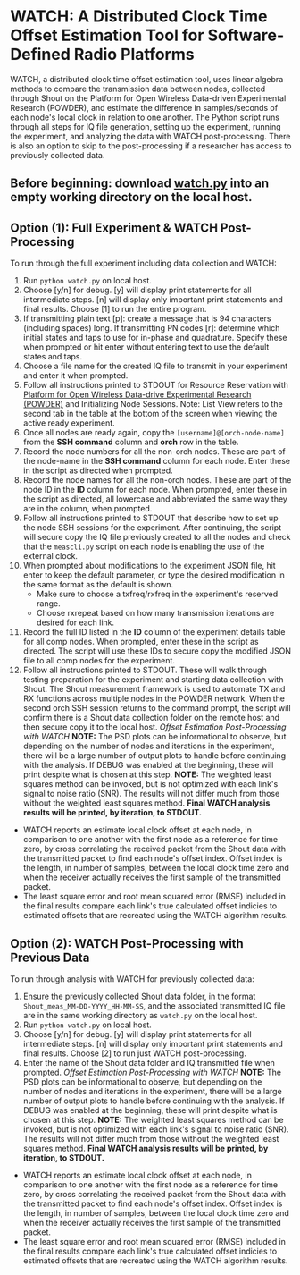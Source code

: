 # WATCH: A Distributed Clock Time Offset Estimation Tool for Software-Defined Radio Platforms

WATCH, a distributed clock time offset estimation tool, uses linear algebra methods to compare the transmission data between nodes, collected through Shout on the Platform for Open Wireless Data-driven Experimental Research (POWDER), and estimate the difference in samples/seconds of each node's local clock in relation to one another. The Python script runs through all steps for IQ file generation, setting up the experiment, running the experiment, and analyzing the data with WATCH post-processing. There is also an option to skip to the post-processing if a researcher has access to previously collected data.

## Before beginning: download [watch.py]() into an empty working directory on the local host.

## Option (1): Full Experiment & WATCH Post-Processing
To run through the full experiment including data collection and WATCH:
1. Run `python watch.py` on local host.
2. Choose [y/n] for debug. [y] will display print statements for all intermediate steps. [n] will display only important print statements and final results. Choose [1] to run the entire program.
3. If transmitting plain text [p]: create a message that is 94 characters (including spaces) long. If transmitting PN codes [r]: determine which initial states and taps to use for in-phase and quadrature. Specify these when prompted or hit enter without entering text to use the default states and taps.
4. Choose a file name for the created IQ file to transmit in your experiment and enter it when prompted.
5. Follow all instructions printed to STDOUT for Resource Reservation with [Platform for Open Wireless Data-drive Experimental Research (POWDER)](https://powderwireless.net/) and Initializing Node Sessions. Note: List View refers to the second tab in the table at the bottom of the screen when viewing the active ready experiment.
6. Once all nodes are ready again, copy the `[username]@[orch-node-name]` from the **SSH command** column and **orch** row in the table.
7. Record the node numbers for all the non-orch nodes. These are part of the node-name in the **SSH command** column for each node. Enter these in the script as directed when prompted.
8. Record the node names for all the non-orch nodes. These are part of the node ID in the **ID** column for each node. When prompted, enter these in the script as directed, all lowercase and abbreviated the same way they are in the column, when prompted.
9. Follow all instructions printed to STDOUT that describe how to set up the node SSH sessions for the experiment. After continuing, the script will secure copy the IQ file previously created to all the nodes and check that the `meascli.py` script on each node is enabling the use of the external clock.
10. When prompted about modifications to the experiment JSON file, hit enter to keep the default parameter, or type the desired modification in the same format as the default is shown. 
    * Make sure to choose a txfreq/rxfreq in the experiment's reserved range.
    * Choose rxrepeat based on how many transmission iterations are desired for each link.
11. Record the full ID listed in the **ID** column of the experiment details table for all comp nodes. When prompted, enter these in the script as directed. The script will use these IDs to secure copy the modified JSON file to all comp nodes for the experiment.
12. Follow all instructions printed to STDOUT. These will walk through testing preparation for the experiment and starting data collection with Shout. The Shout measurement framework is used to automate TX and RX functions across multiple nodes in the POWDER network. When the second orch SSH session returns to the command prompt, the script will confirm there is a Shout data collection folder on the remote host and then secure copy it to the local host.
*Offset Estimation Post-Processing with WATCH*
**NOTE:** The PSD plots can be informational to observe, but depending on the number of nodes and iterations in the experiment, there will be a large number of output plots to handle before continuing with the analysis. If DEBUG was enabled at the beginning, these will print despite what is chosen at this step.
**NOTE:** The weighted least squares method can be invoked, but is not optimized with each link's signal to noise ratio (SNR). The results will not differ much from those without the weighted least squares method.
**Final WATCH analysis results will be printed, by iteration, to STDOUT.**
  * WATCH reports an estimate local clock offset at each node, in comparison to one another with the first node as a reference for time zero, by cross correlating the received packet from the Shout data with the transmitted packet to find each node's offset index. Offset index is the length, in number of samples, between the local clock time zero and when the receiver actually receives the first sample of the transmitted packet.
  * The least square error and root mean squared error (RMSE) included in the final results compare each link's true calculated offset indicies to estimated offsets that are recreated using the WATCH algorithm results.

## Option (2): WATCH Post-Processing with Previous Data
To run through analysis with WATCH for previously collected data:
1. Ensure the previously collected Shout data folder, in the format `Shout_meas_MM-DD-YYYY_HH-MM-SS`, and the associated transmitted IQ file are in the same working directory as `watch.py` on the local host.
2. Run `python watch.py` on local host.
3. Choose [y/n] for debug. [y] will display print statements for all intermediate steps. [n] will display only important print statements and final results. Choose [2] to run just WATCH post-processing.
4. Enter the name of the Shout data folder and IQ transmitted file when prompted.
*Offset Estimation Post-Processing with WATCH*
**NOTE:** The PSD plots can be informational to observe, but depending on the number of nodes and iterations in the experiment, there will be a large number of output plots to handle before continuing with the analysis. If DEBUG was enabled at the beginning, these will print despite what is chosen at this step.
**NOTE:** The weighted least squares method can be invoked, but is not optimized with each link's signal to noise ratio (SNR). The results will not differ much from those without the weighted least squares method.
**Final WATCH analysis results will be printed, by iteration, to STDOUT.**
  * WATCH reports an estimate local clock offset at each node, in comparison to one another with the first node as a reference for time zero, by cross correlating the received packet from the Shout data with the transmitted packet to find each node's offset index. Offset index is the length, in number of samples, between the local clock time zero and when the receiver actually receives the first sample of the transmitted packet.
  * The least square error and root mean squared error (RMSE) included in the final results compare each link's true calculated offset indicies to estimated offsets that are recreated using the WATCH algorithm results.
